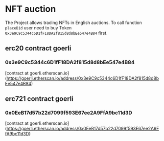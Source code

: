 # NFT auction

The Project allows trading NFTs in English auctions. To call function `placeBid` user need to buy Token `0x3e9C9c5344c6D1fF18DA2f815d8d8bEe547e4B84` first.

## erc20 contract goerli
### 0x3e9C9c5344c6D1fF18DA2f815d8d8bEe547e4B84

[contract at goerli.etherscan.io] (https://goerli.etherscan.io/address/0x3e9C9c5344c6D1fF18DA2f815d8d8bEe547e4B84)

## erc721 contract goerli
### 0x0EeB17d57b22d7099f593E67ee2A9FfA9bc11d3D
[contract at goerli.etherscan.io] (https://goerli.etherscan.io/address/0x0EeB17d57b22d7099f593E67ee2A9FfA9bc11d3D)
